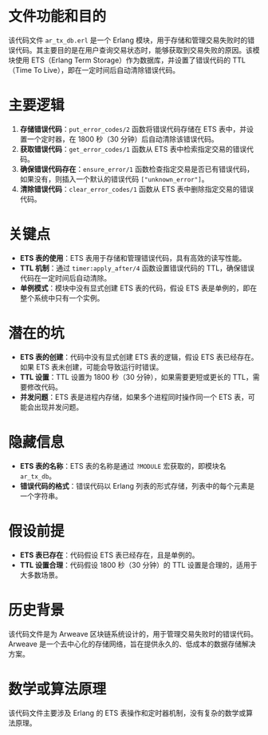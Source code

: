 # 文件功能和目的

该代码文件 `ar_tx_db.erl` 是一个 Erlang 模块，用于存储和管理交易失败时的错误代码。其主要目的是在用户查询交易状态时，能够获取到交易失败的原因。该模块使用 ETS（Erlang Term Storage）作为数据库，并设置了错误代码的 TTL（Time To Live），即在一定时间后自动清除错误代码。

# 主要逻辑

1. **存储错误代码**：`put_error_codes/2` 函数将错误代码存储在 ETS 表中，并设置一个定时器，在 1800 秒（30 分钟）后自动清除该错误代码。
2. **获取错误代码**：`get_error_codes/1` 函数从 ETS 表中检索指定交易的错误代码。
3. **确保错误代码存在**：`ensure_error/1` 函数检查指定交易是否已有错误代码，如果没有，则插入一个默认的错误代码 `["unknown_error"]`。
4. **清除错误代码**：`clear_error_codes/1` 函数从 ETS 表中删除指定交易的错误代码。

# 关键点

- **ETS 表的使用**：ETS 表用于存储和管理错误代码，具有高效的读写性能。
- **TTL 机制**：通过 `timer:apply_after/4` 函数设置错误代码的 TTL，确保错误代码在一定时间后自动清除。
- **单例模式**：模块中没有显式创建 ETS 表的代码，假设 ETS 表是单例的，即在整个系统中只有一个实例。

# 潜在的坑

- **ETS 表的创建**：代码中没有显式创建 ETS 表的逻辑，假设 ETS 表已经存在。如果 ETS 表未创建，可能会导致运行时错误。
- **TTL 设置**：TTL 设置为 1800 秒（30 分钟），如果需要更短或更长的 TTL，需要修改代码。
- **并发问题**：ETS 表是进程内存储，如果多个进程同时操作同一个 ETS 表，可能会出现并发问题。

# 隐藏信息

- **ETS 表的名称**：ETS 表的名称是通过 `?MODULE` 宏获取的，即模块名 `ar_tx_db`。
- **错误代码的格式**：错误代码以 Erlang 列表的形式存储，列表中的每个元素是一个字符串。

# 假设前提

- **ETS 表已存在**：代码假设 ETS 表已经存在，且是单例的。
- **TTL 设置合理**：代码假设 1800 秒（30 分钟）的 TTL 设置是合理的，适用于大多数场景。

# 历史背景

该代码文件是为 Arweave 区块链系统设计的，用于管理交易失败时的错误代码。Arweave 是一个去中心化的存储网络，旨在提供永久的、低成本的数据存储解决方案。

# 数学或算法原理

该代码文件主要涉及 Erlang 的 ETS 表操作和定时器机制，没有复杂的数学或算法原理。